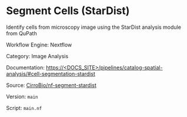 # Segment Cells (StarDist)

Identify cells from microscopy image using the StarDist analysis module from QuPath


Workflow Engine: Nextflow


Category: Image Analysis


Documentation: [https://<DOCS_SITE>/pipelines/catalog-spatial-analysis/#cell-segmentation-stardist](https://<DOCS_SITE>/pipelines/catalog-spatial-analysis/#cell-segmentation-stardist)


Source: [CirroBio/nf-segment-stardist](CirroBio/nf-segment-stardist)


Version: `main`


Script: `main.nf`
